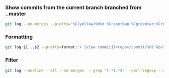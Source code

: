 ### Show commits from the current branch branched from ..master
```bash
git log --no-merges --pretty='%C(yellow)%h%d %Creset%an %Cgreen%ar:%Creset %s' --graph master..
```

### Formatting
```bash
git log $1...$2 --pretty=format:'+ [view commit](<repo>/commit/%H) &bull; %s ' --reverse | grep -v Merge
```


### Filter

```bash
git log --oneline --all --no-merges  --grep "(.*).*$" --perl-regexp --decorate --color --format="%h: %s (%an)"
```
